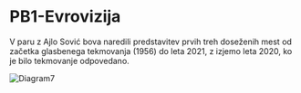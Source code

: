 # PB1-Evrovizija
V paru z Ajlo Sović bova naredili predstavitev prvih treh doseženih mest od začetka glasbenega tekmovanja (1956) do leta 2021, z izjemo leta 2020, ko je bilo tekmovanje odpovedano.

![Diagram7](https://user-images.githubusercontent.com/57373894/145723681-12edc955-fb98-4be7-9811-66f9cd1a00a3.png)
